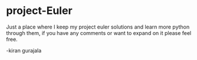 # project-Euler

Just a place where I keep my project euler solutions and learn more python through them, if you have any comments or want to expand on it please feel free. 

-kiran gurajala
